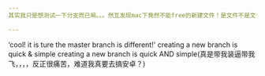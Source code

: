 ```yaml
---
其实我只是想测试一下分支而已嘛。。。然互发现mac下竟然不能free的新建文件！是文件不是文件夹。so ,只能又无奈的打开了mou

---
```


‘cool! it is ture the master branch is different!'
creating a new branch is quick & simple
creating a new branch is quick AND simple(真是带我装逼带我飞，，，，反正很痛苦，难道我真要去搞安卓？)

